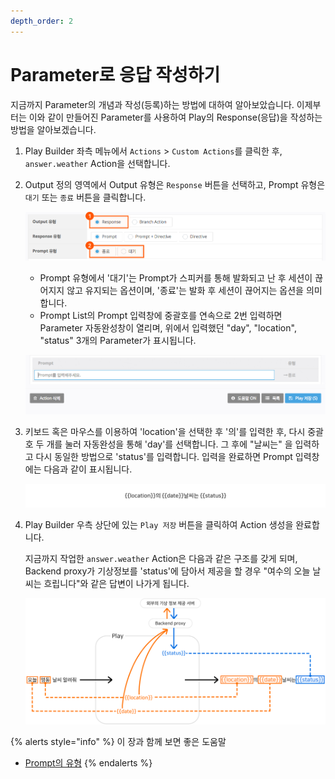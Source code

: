 ```yaml
---
depth_order: 2
---
```


# Parameter로 응답 작성하기

지금까지 Parameter의 개념과 작성(등록)하는 방법에 대하여 알아보았습니다. 이제부터는 이와 같이 만들어진 Parameter를 사용하여 Play의 Response(응답)을 작성하는 방법을 알아보겠습니다.

1. Play Builder 좌측 메뉴에서 `Actions` > `Custom Actions`를 클릭한 후, `answer.weather` Action을 선택합니다.
2. Output 정의 영역에서 Output 유형은 `Response` 버튼을 선택하고, Prompt 유형은 `대기` 또는 `종료` 버튼을 클릭합니다.

   ![](assets/images/write-responses-01.png)

   * Prompt 유형에서 '대기'는 Prompt가 스피커를 통해 발화되고 난 후 세션이 끊어지지 않고 유지되는 옵션이며, '종료'는 발화 후 세션이 끊어지는 옵션을 의미합니다.
   * Prompt List의 Prompt 입력창에 중괄호를 연속으로 2번 입력하면 Parameter 자동완성창이 열리며, 위에서 입력했던 "day", "location", "status" 3개의 Parameter가 표시됩니다.

   ![](assets/images/write-responses-02.gif)
3. 키보드 혹은 마우스를 이용하여 'location'을 선택한 후 '의'를 입력한 후, 다시 중괄호 두 개를 눌러 자동완성을 통해 'day'를 선택합니다. 그 후에 "날씨는" 을 입력하고 다시 동일한 방법으로 'status'를 입력합니다. 입력을 완료하면 Prompt 입력창에는 다음과 같이 표시됩니다.

   ![](assets/images/write-responses-03.png)

4. Play Builder 우측 상단에 있는 `Play 저장` 버튼을 클릭하여 Action 생성을 완료합니다.

   지금까지 작업한 `answer.weather` Action은 다음과 같은 구조를 갖게 되며, Backend proxy가 기상정보를 'status'에 담아서 제공을 할 경우 "여수의 오늘 날씨는 흐립니다"와 같은 답변이 나가게 됩니다.

   ![](assets/images/write-responses-04.png)

{% alerts style="info" %}
이 장과 함께 보면 좋은 도움말

* [Prompt의 유형](../use-responses/use-prompts#prompt-types)
{% endalerts %}
